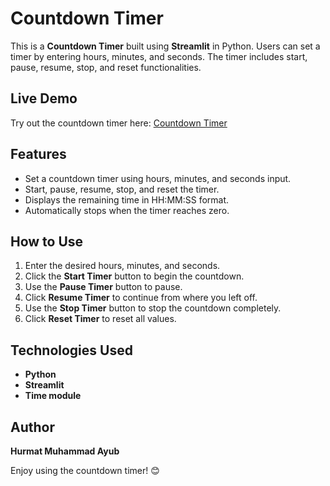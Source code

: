 # Countdown Timer

This is a **Countdown Timer** built using **Streamlit** in Python. Users can set a timer by entering hours, minutes, and seconds. The timer includes start, pause, resume, stop, and reset functionalities.

## Live Demo
Try out the countdown timer here: [Countdown Timer](https://count-dowm-timer-by-hurmat-ayub.streamlit.app/)

## Features
- Set a countdown timer using hours, minutes, and seconds input.
- Start, pause, resume, stop, and reset the timer.
- Displays the remaining time in HH:MM:SS format.
- Automatically stops when the timer reaches zero.

## How to Use
1. Enter the desired hours, minutes, and seconds.
2. Click the **Start Timer** button to begin the countdown.
3. Use the **Pause Timer** button to pause.
4. Click **Resume Timer** to continue from where you left off.
5. Use the **Stop Timer** button to stop the countdown completely.
6. Click **Reset Timer** to reset all values.

## Technologies Used
- **Python**
- **Streamlit**
- **Time module**

## Author
**Hurmat Muhammad Ayub**

Enjoy using the countdown timer! 😊


